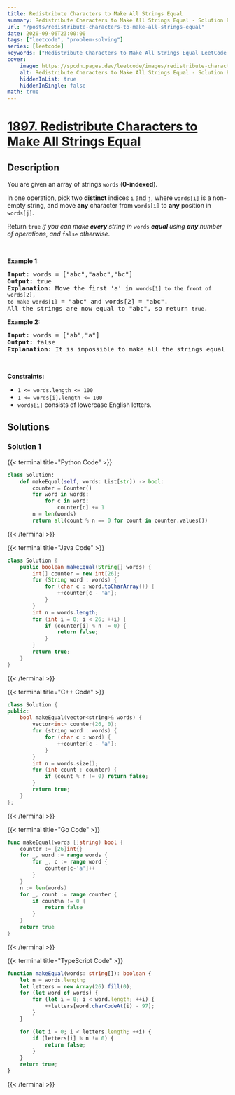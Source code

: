```yaml
---
title: Redistribute Characters to Make All Strings Equal
summary: Redistribute Characters to Make All Strings Equal - Solution Explained
url: "/posts/redistribute-characters-to-make-all-strings-equal"
date: 2020-09-06T23:00:00
tags: ["leetcode", "problem-solving"]
series: [leetcode]
keywords: ["Redistribute Characters to Make All Strings Equal LeetCode Solution Explained in all languages", "1897", "leetcode question 1897", "Redistribute Characters to Make All Strings Equal", "LeetCode", "leetcode solution in Python3 C++ Java Go PHP Ruby Swift TypeScript Rust C# JavaScript C", "GeeksforGeeks", "InterviewBit", "Coding Ninjas", "HackerRank", "HackerEarth", "CodeChef", "TopCoder", "AlgoExpert", "freeCodeCamp", "Codeforces", "GitHub", "AtCoder", "Samir Paul"]
cover:
    image: https://spcdn.pages.dev/leetcode/images/redistribute-characters-to-make-all-strings-equal.webp
    alt: Redistribute Characters to Make All Strings Equal - Solution Explained
    hiddenInList: true
    hiddenInSingle: false
math: true
---
```



# [1897. Redistribute Characters to Make All Strings Equal](https://leetcode.com/problems/redistribute-characters-to-make-all-strings-equal)


## Description

<p>You are given an array of strings <code>words</code> (<strong>0-indexed</strong>).</p>

<p>In one operation, pick two <strong>distinct</strong> indices <code>i</code> and <code>j</code>, where <code>words[i]</code> is a non-empty string, and move <strong>any</strong> character from <code>words[i]</code> to <strong>any</strong> position in <code>words[j]</code>.</p>

<p>Return <code>true</code> <em>if you can make<strong> every</strong> string in </em><code>words</code><em> <strong>equal </strong>using <strong>any</strong> number of operations</em>,<em> and </em><code>false</code> <em>otherwise</em>.</p>

<p>&nbsp;</p>
<p><strong class="example">Example 1:</strong></p>

<pre>
<strong>Input:</strong> words = [&quot;abc&quot;,&quot;aabc&quot;,&quot;bc&quot;]
<strong>Output:</strong> true
<strong>Explanation:</strong> Move the first &#39;a&#39; in <code>words[1] to the front of words[2],
to make </code><code>words[1]</code> = &quot;abc&quot; and words[2] = &quot;abc&quot;.
All the strings are now equal to &quot;abc&quot;, so return <code>true</code>.
</pre>

<p><strong class="example">Example 2:</strong></p>

<pre>
<strong>Input:</strong> words = [&quot;ab&quot;,&quot;a&quot;]
<strong>Output:</strong> false
<strong>Explanation:</strong> It is impossible to make all the strings equal using the operation.
</pre>

<p>&nbsp;</p>
<p><strong>Constraints:</strong></p>

<ul>
	<li><code>1 &lt;= words.length &lt;= 100</code></li>
	<li><code>1 &lt;= words[i].length &lt;= 100</code></li>
	<li><code>words[i]</code> consists of lowercase English letters.</li>
</ul>

## Solutions

### Solution 1

<!-- tabs:start -->

{{< terminal title="Python Code" >}}
```python
class Solution:
    def makeEqual(self, words: List[str]) -> bool:
        counter = Counter()
        for word in words:
            for c in word:
                counter[c] += 1
        n = len(words)
        return all(count % n == 0 for count in counter.values())
```
{{< /terminal >}}

{{< terminal title="Java Code" >}}
```java
class Solution {
    public boolean makeEqual(String[] words) {
        int[] counter = new int[26];
        for (String word : words) {
            for (char c : word.toCharArray()) {
                ++counter[c - 'a'];
            }
        }
        int n = words.length;
        for (int i = 0; i < 26; ++i) {
            if (counter[i] % n != 0) {
                return false;
            }
        }
        return true;
    }
}
```
{{< /terminal >}}

{{< terminal title="C++ Code" >}}
```cpp
class Solution {
public:
    bool makeEqual(vector<string>& words) {
        vector<int> counter(26, 0);
        for (string word : words) {
            for (char c : word) {
                ++counter[c - 'a'];
            }
        }
        int n = words.size();
        for (int count : counter) {
            if (count % n != 0) return false;
        }
        return true;
    }
};
```
{{< /terminal >}}

{{< terminal title="Go Code" >}}
```go
func makeEqual(words []string) bool {
	counter := [26]int{}
	for _, word := range words {
		for _, c := range word {
			counter[c-'a']++
		}
	}
	n := len(words)
	for _, count := range counter {
		if count%n != 0 {
			return false
		}
	}
	return true
}
```
{{< /terminal >}}

{{< terminal title="TypeScript Code" >}}
```ts
function makeEqual(words: string[]): boolean {
    let n = words.length;
    let letters = new Array(26).fill(0);
    for (let word of words) {
        for (let i = 0; i < word.length; ++i) {
            ++letters[word.charCodeAt(i) - 97];
        }
    }

    for (let i = 0; i < letters.length; ++i) {
        if (letters[i] % n != 0) {
            return false;
        }
    }
    return true;
}
```
{{< /terminal >}}

<!-- tabs:end -->

<!-- end -->
